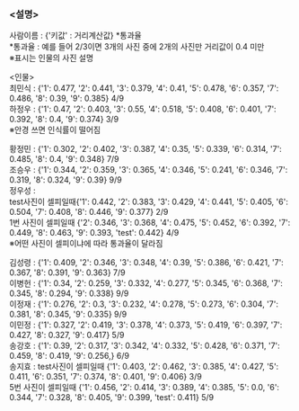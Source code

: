 ### <설명> </br>
사람이름 : {'키값' : 거리계산값} *통과율</br>
*통과율 : 예를 들어 2/3이면 3개의 사진 중에 2개의 사진만 거리값이 0.4 미만</br>
※표시는 인물의 사진 설명</br>

<인물></br>
최민식 : {'1': 0.477, '2': 0.441, '3': 0.379, '4': 0.41, '5': 0.478, '6': 0.357, '7': 0.486, '8': 0.39, '9': 0.385} 4/9</br>
하정우 : {'1': 0.47, '2': 0.403, '3': 0.55, '4': 0.518, '5': 0.408, '6': 0.401, '7': 0.392, '8': 0.4, '9': 0.374} 3/9</br>
※안경 쓰면 인식률이 떨어짐</br>

황정민 : {'1': 0.302, '2': 0.402, '3': 0.387, '4': 0.35, '5': 0.339, '6': 0.314, '7': 0.485, '8': 0.4, '9': 0.348} 7/9</br>
조승우 : {'1': 0.344, '2': 0.359, '3': 0.365, '4': 0.346, '5': 0.241, '6': 0.346, '7': 0.319, '8': 0.324, '9': 0.39} 9/9</br>
정우성 : </br>
test사진이 셀피일때{'1': 0.442, '2': 0.383, '3': 0.429, '4': 0.441, '5': 0.405, '6': 0.504, '7': 0.408, '8': 0.446, '9': 0.377} 2/9</br>
1번 사진이 셀피일때 {'2': 0.346, '3': 0.368, '4': 0.475, '5': 0.452, '6': 0.392, '7': 0.449, '8': 0.463, '9': 0.393, 'test': 0.442} 4/9 </br>
※어떤 사진이 셀피이냐에 따라 통과율이 달라짐</br>

김성령 : {'1': 0.409, '2': 0.346, '3': 0.348, '4': 0.39, '5': 0.386, '6': 0.421, '7': 0.367, '8': 0.391, '9': 0.363} 7/9</br>
이병헌 : {'1': 0.34, '2': 0.259, '3': 0.332, '4': 0.277, '5': 0.345, '6': 0.368, '7': 0.345, '8': 0.294, '9': 0.338} 9/9</br>
이정재 : {'1': 0.276, '2': 0.3, '3': 0.232, '4': 0.278, '5': 0.273, '6': 0.304, '7': 0.381, '8': 0.345, '9': 0.335} 9/9</br>
이민정 : {'1': 0.327, '2': 0.419, '3': 0.378, '4': 0.373, '5': 0.419, '6': 0.397, '7': 0.427, '8': 0.327, '9': 0.417} 5/9</br>
송강호 : {'1': 0.39, '2': 0.317, '3': 0.342, '4': 0.332, '5': 0.428, '6': 0.371, '7': 0.459, '8': 0.419, '9': 0.256,} 6/9</br>
송지효 : 
test사진이 셀피일때 {'1': 0.403, '2': 0.462, '3': 0.385, '4': 0.427, '5': 0.411, '6': 0.351, '7': 0.374, '8': 0.401, '9': 0.406} 3/9</br>
5번 사진이 셀피일때 {'1': 0.456, '2': 0.414, '3': 0.389, '4': 0.385, '5': 0.0, '6': 0.344, '7': 0.328, '8': 0.405, '9': 0.399, 'test': 0.411} 5/9</br>
